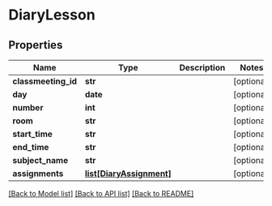 # DiaryLesson

## Properties
Name | Type | Description | Notes
------------ | ------------- | ------------- | -------------
**classmeeting_id** | **str** |  | [optional] 
**day** | **date** |  | [optional] 
**number** | **int** |  | [optional] 
**room** | **str** |  | [optional] 
**start_time** | **str** |  | [optional] 
**end_time** | **str** |  | [optional] 
**subject_name** | **str** |  | [optional] 
**assignments** | [**list[DiaryAssignment]**](DiaryAssignment.md) |  | [optional] 

[[Back to Model list]](../README.md#documentation-for-models) [[Back to API list]](../README.md#documentation-for-api-endpoints) [[Back to README]](../README.md)

